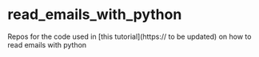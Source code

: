 # read_emails_with_python
Repos for the code used in [this tutorial](https:// to be updated) on how to read emails with python
